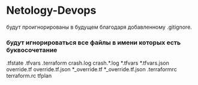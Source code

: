 # Netology-Devops
будут проигнорированы в будущем благодаря добавленному .gitignore. 

### будут игнорироваться все файлы в имени которых есть буквосочетание 
.tfstate 
.tfvars
.terraform
crash.log
crash.*.log
*.tfvars
*.tfvars.json
override.tf
override.tf.json
*_override.tf
*_override.tf.json
.terraformrc
terraform.rc
tfplan
###
